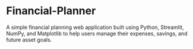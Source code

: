 # Financial-Planner
A simple financial planning web application built using Python, Streamlit, NumPy, and Matplotlib to help users manage their expenses, savings, and future asset goals.
